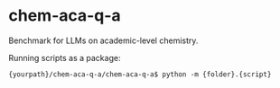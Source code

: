 # chem-aca-q-a
Benchmark for LLMs on academic-level chemistry.

Running scripts as a package:
```
{yourpath}/chem-aca-q-a/chem-aca-q-a$ python -m {folder}.{script}
```